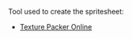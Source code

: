 Tool used to create the spritesheet:
- [Texture Packer Online](https://www.codeandweb.com/free-sprite-sheet-packer)
